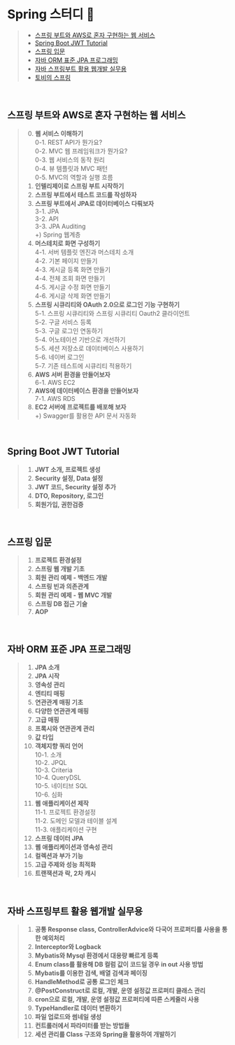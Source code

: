 # Spring 스터디 🌱
> - [스프링 부트와 AWS로 혼자 구현하는 웹 서비스](https://gaga-kim.tistory.com/category/Java-Spring/%EC%8A%A4%ED%94%84%EB%A7%81%20%EB%B6%80%ED%8A%B8%EC%99%80%20AWS%EB%A1%9C%20%ED%98%BC%EC%9E%90%20%EA%B5%AC%ED%98%84%ED%95%98%EB%8A%94%20%EC%9B%B9%20%EC%84%9C%EB%B9%84%EC%8A%A4)
> - [Spring Boot JWT Tutorial](https://gaga-kim.tistory.com/category/Java-Spring/Spring%20Boot%20JWT%20Tutorial)
> - [스프링 입문](https://gaga-kim.tistory.com/category/Java-Spring/%EC%8A%A4%ED%94%84%EB%A7%81%20%EC%9E%85%EB%AC%B8)
> - [자바 ORM 표준 JPA 프로그래밍](https://gaga-kim.tistory.com/category/Java-Spring/%EC%9E%90%EB%B0%94%20ORM%20%ED%91%9C%EC%A4%80%20JPA%20%ED%94%84%EB%A1%9C%EA%B7%B8%EB%9E%98%EB%B0%8D)
> - [자바 스프링부트 활용 웹개발 실무용](https://gaga-kim.tistory.com/category/Java-Spring/%EC%9E%90%EB%B0%94%20%EC%8A%A4%ED%94%84%EB%A7%81%EB%B6%80%ED%8A%B8%20%ED%99%9C%EC%9A%A9%20%EC%9B%B9%EA%B0%9C%EB%B0%9C%20%EC%8B%A4%EB%AC%B4%EC%9A%A9)
> - [토비의 스프링](https://gaga-kim.tistory.com/category/Java-Spring/%ED%86%A0%EB%B9%84%EC%9D%98%20%EC%8A%A4%ED%94%84%EB%A7%81%203.1)
<br/>

## 스프링 부트와 AWS로 혼자 구현하는 웹 서비스
> 0. **웹 서비스 이해하기**<br/>
0-1. REST API가 뭔가요?<br/>
0-2. MVC 웹 프레임워크가 뭔가요?<br/>
0-3. 웹 서비스의 동작 원리<br/>
0-4. 뷰 템플릿과 MVC 패턴<br/>
0-5. MVC의 역할과 실행 흐름<br/>
> 1. **인텔리제이로 스프링 부트 시작하기**<br/>
> 2. **스프링 부트에서 테스트 코드를 작성하자**<br/>
> 3. **스프링 부트에서 JPA로 데이터베이스 다뤄보자**<br/>
3-1. JPA<br/>
3-2. API<br/>
3-3. JPA Auditing<br/>
+) Spring 웹계층<br/>
> 4. **머스테치로 화면 구성하기**<br/>
4-1. 서버 템플릿 엔진과 머스테치 소개<br/>
4-2. 기본 페이지 만들기<br/>
4-3. 게시글 등록 화면 만들기<br/>
4-4. 전체 조회 화면 만들기<br/>
4-5. 게시글 수정 화면 만들기<br/>
4-6. 게시글 삭제 화면 만들기<br/>
> 5. **스프링 시큐리티와 OAuth 2.0으로 로그인 기능 구현하기**<br/>
5-1. 스프링 시큐리티와 스프링 시큐리티 Oauth2 클라이언트<br/>
5-2. 구글 서비스 등록<br/>
5-3. 구글 로그인 연동하기<br/>
5-4. 어노테이션 기반으로 개선하기<br/>
5-5. 세션 저장소로 데이터베이스 사용하기<br/>
5-6. 네이버 로그인<br/>
5-7. 기존 테스트에 시큐리티 적용하기<br/> 
> 6. **AWS 서버 환경을 만들어보자**<br/>
6-1. AWS EC2<br/>
> 7. **AWS에 데이터베이스 환경을 만들어보자**<br/>
7-1. AWS RDS<br/>
> 8. **EC2 서버에 프로젝트를 배포해 보자**<br/>
+) Swagger를 활용한 API 문서 자동화
<br/>

## Spring Boot JWT Tutorial
> 1. **JWT 소개, 프로젝트 생성**
> 2. **Security 설정, Data 설정**
> 3. **JWT 코드, Security 설정 추가**
> 4. **DTO, Repository, 로그인**
> 5. **회원가입, 권한검증**
<br/>

## 스프링 입문
> 1. **프로젝트 환경설정**
> 2. **스프링 웹 개발 기초**
> 3. **회원 관리 예제 - 백엔드 개발**
> 4. **스프링 빈과 의존관계**
> 5. **회원 관리 예제 - 웹 MVC 개발**
> 6. **스프링 DB 접근 기술**
> 7. **AOP**
<br/>

## 자바 ORM 표준 JPA 프로그래밍
> 1. **JPA 소개**
> 2. **JPA 시작**
> 3. **영속성 관리**
> 4. **엔티티 매핑**
> 5. **연관관계 매핑 기초**
> 6. **다양한 연관관계 매핑**
> 7. **고급 매핑**
> 8. **프록시와 연관관계 관리**
> 9. **값 타입**
> 10. **객체지향 쿼리 언어**<br/>
10-1. 소개<br/>
10-2. JPQL<br/>
10-3. Criteria<br/>
10-4. QueryDSL<br/>
10-5. 네이티브 SQL<br/>
10-6. 심화<br/>
> 11. **웹 애플리케이션 제작**<br/>
11-1. 프로젝트 환경설정<br/>
11-2. 도메인 모델과 테이블 설계<br/>
11-3. 애플리케이션 구현<br/>
> 12. **스프링 데이터 JPA**
> 13. **웹 애플리케이션과 영속성 관리**
> 14. **컬렉션과 부가 기능**
> 15. **고급 주제와 성능 최적화**
> 16. **트랜잭션과 락, 2차 캐시**
<br/>

## 자바 스프링부트 활용 웹개발 실무용
> 1. **공통 Response class, ControllerAdvice와 다국어 프로퍼티를 사용을 통한 예외처리**
> 2. **Interceptor와 Logback**
> 3. **Mybatis와 Mysql 환경에서 대용량 빠르게 등록**
> 4. **Enum class를 활용해 DB 컬럼 값이 코드일 경우 in out 사용 방법**
> 5. **Mybatis를 이용한 검색, 배열 검색과 페이징**
> 6. **HandleMethod로 공통 로그인 체크**
> 7. **@PostConstruct로 로컬, 개발, 운영 설정값 프로퍼티 클래스 관리**
> 8. **cron으로 로컬, 개발, 운영 설정값 프로퍼티에 따른 스케줄러 사용**
> 9. **TypeHandler로 데이터 변환하기**
> 10. **파일 업로드와 썸네일 생성**
> 11. **컨트롤러에서 파라미터를 받는 방법들**
> 12. **세션 관리를 Class 구조와 Spring을 활용하여 개발하기**
<br/>
